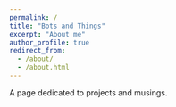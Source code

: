 ```yaml
---
permalink: /
title: "Bots and Things"
excerpt: "About me"
author_profile: true
redirect_from: 
  - /about/
  - /about.html
---
```


A page dedicated to projects and musings.
